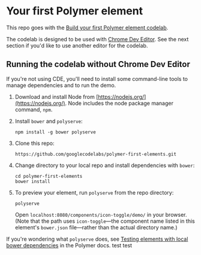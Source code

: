 # Your first Polymer element

This repo goes with the [Build your first Polymer element codelab](http://www.code-labs.io/codelabs/polymer-first-elements/).

The codelab is designed to be used with [Chrome Dev Editor](https://chrome.google.com/webstore/detail/chrome-dev-editor-develop/pnoffddplpippgcfjdhbmhkofpnaalpg?hl=en).
See the next section if you'd like to use another editor for the codelab.

## Running the codelab without Chrome Dev Editor

If you're not using CDE, you'll need to install some command-line tools to manage
dependencies and to run the demo.

1.  Download and install Node from [https://nodejs.org/](https://nodejs.org/). Node includes the node package manager command, `npm`.

2.  Install `bower` and `polyserve`:

        npm install -g bower polyserve

3.  Clone this repo:

        https://github.com/googlecodelabs/polymer-first-elements.git
        
4.  Change directory to your local repo and install dependencies with `bower`:

        cd polymer-first-elements
        bower install
        
5.  To preview your element, run `polyserve` from the repo directory:

        polyserve
        
    Open `localhost:8080/components/icon-toggle/demo/` in your browser. (Note that the path uses `icon-toggle`—the 
    component name listed in this element's `bower.json` file—rather than the actual directory name.) 
    
If you're wondering what `polyserve` does, see [Testing elements with local bower dependencies](https://www.polymer-project.org/1.0/docs/start/reusableelements.html#local-dependencies) 
in the Polymer docs. 
test
test
